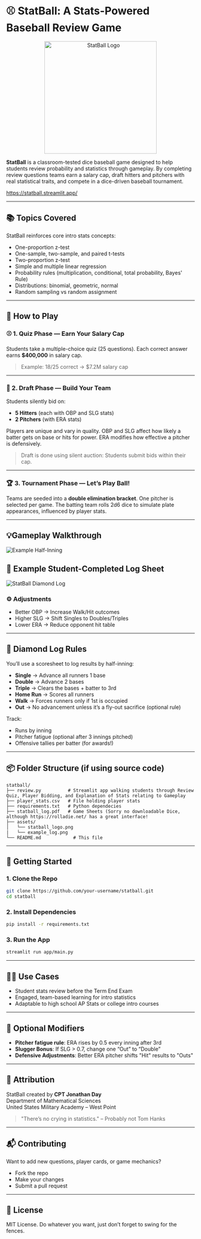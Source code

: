 
# ⚾ StatBall: A Stats-Powered Baseball Review Game

<p align="center">
  <img src="assets/statball_logo.png" alt="StatBall Logo" width="300"/>
</p>

**StatBall** is a classroom-tested dice baseball game designed to help students review probability and statistics through gameplay. By completing review questions teams earn a salary cap, draft hitters and pitchers with real statistical traits, and compete in a dice-driven baseball tournament.

https://statball.streamlit.app/

---

## 📚 Topics Covered

StatBall reinforces core intro stats concepts:

- One-proportion z-test  
- One-sample, two-sample, and paired t-tests  
- Two-proportion z-test  
- Simple and multiple linear regression  
- Probability rules (multiplication, conditional, total probability, Bayes' Rule)  
- Distributions: binomial, geometric, normal  
- Random sampling vs random assignment  

---

## 🧠 How to Play

### ⚾ 1. Quiz Phase — Earn Your Salary Cap

Students take a multiple-choice quiz (25 questions). Each correct answer earns **$400,000** in salary cap.

> Example: 18/25 correct → $7.2M salary cap

---

### 💸 2. Draft Phase — Build Your Team

Students silently bid on:
- **5 Hitters** (each with OBP and SLG stats)
- **2 Pitchers** (with ERA stats)

Players are unique and vary in quality. OBP and SLG affect how likely a batter gets on base or hits for power. ERA modifies how effective a pitcher is defensively.

> Draft is done using silent auction: Students submit bids within their cap.

---

### 🏆 3. Tournament Phase — Let’s Play Ball!

Teams are seeded into a **double elimination bracket**. One pitcher is selected per game. The batting team rolls 2d6 dice to simulate plate appearances, influenced by player stats.

---
## 💡Gameplay Walkthrough

![Example Half-Inning](assets/example_inning.png)


## 🎲 Example Student-Completed Log Sheet

![StatBall Diamond Log](assets/example_log.png)


### ⚙️ Adjustments

- Better OBP → Increase Walk/Hit outcomes  
- Higher SLG → Shift Singles to Doubles/Triples  
- Lower ERA → Reduce opponent hit table  

---

## 📝 Diamond Log Rules

You’ll use a scoresheet to log results by half-inning:

- **Single** → Advance all runners 1 base  
- **Double** → Advance 2 bases  
- **Triple** → Clears the bases + batter to 3rd  
- **Home Run** → Scores all runners  
- **Walk** → Forces runners only if 1st is occupied  
- **Out** → No advancement unless it’s a fly-out sacrifice (optional rule)

Track:
- Runs by inning  
- Pitcher fatigue (optional after 3 innings pitched)  
- Offensive tallies per batter (for awards!)  

---

## 📦 Folder Structure (if using source code)

```
statball/
├── review.py          # Streamlit app walking students through Review Quiz, Player Bidding, and Explanation of Stats relating to Gameplay
├── player_stats.csv   # File holding player stats
├── requirements.txt   # Python dependecies
├── statball_log.pdf   # Game Sheets (Sorry no downloadable Dice, although https://rolladie.net/ has a great interface!
├── assets/
│   └── statball_logo.png
|   └── example_log.png
└── README.md            # This file
```

---

## 🚀 Getting Started

### 1. Clone the Repo

```bash
git clone https://github.com/your-username/statball.git
cd statball
```

### 2. Install Dependencies

```bash
pip install -r requirements.txt
```

### 3. Run the App

```bash
streamlit run app/main.py
```

---

## 👨‍🏫 Use Cases

- Student stats review before the Term End Exam  
- Engaged, team-based learning for intro statistics  
- Adaptable to high school AP Stats or college intro courses  

---

## 🔧 Optional Modifiers

- **Pitcher fatigue rule**: ERA rises by 0.5 every inning after 3rd  
- **Slugger Bonus**: If SLG > 0.7, change one “Out” to “Double”  
- **Defensive Adjustments**: Better ERA pitcher shifts "Hit" results to "Outs"  

---

## 👥 Attribution

StatBall created by **CPT Jonathan Day**  
Department of Mathematical Sciences  
United States Military Academy – West Point

> "There’s no crying in statistics." – Probably not Tom Hanks

---

## 📬 Contributing

Want to add new questions, player cards, or game mechanics?

- Fork the repo  
- Make your changes  
- Submit a pull request  

---

## 📝 License

MIT License. Do whatever you want, just don’t forget to swing for the fences.
